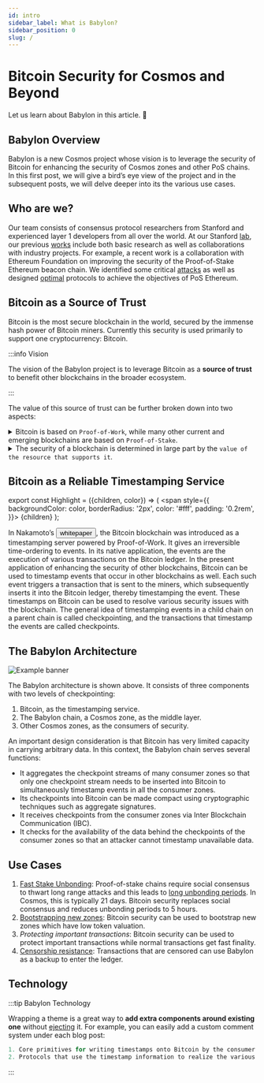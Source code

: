 ```yaml
---
id: intro
sidebar_label: What is Babylon?
sidebar_position: 0
slug: /
---
```


# Bitcoin Security for Cosmos and Beyond

Let us learn about Babylon in this article. 🚀

## Babylon Overview

Babylon is a new Cosmos project whose vision is to leverage the security of Bitcoin for enhancing the security of Cosmos zones and other PoS chains. In this first post, we will give a bird’s eye view of the project and in the subsequent posts, we will delve deeper into its the various use cases.

## Who are we?

Our team consists of consensus protocol researchers from Stanford and experienced layer 1 developers from all over the world. At our Stanford [lab](https://tselab.stanford.edu/), our previous [works](https://tselab.stanford.edu/research/blockchains-decentralized-systems/) include both basic research as well as collaborations with industry projects. For example, a recent work is a collaboration with Ethereum Foundation on improving the security of the Proof-of-Stake Ethereum beacon chain. We identified some critical [attacks](https://news.bitcoin.com/a-new-academic-paper-describes-3-attack-methods-against-an-ethereum-pos-chain/) as well as designed [optimal](https://arxiv.org/abs/2209.03255) protocols to achieve the objectives of PoS Ethereum.


## Bitcoin as a Source of Trust

Bitcoin is the most secure blockchain in the world, secured by the immense hash power of Bitcoin miners. Currently this security is used primarily to support one cryptocurrency: Bitcoin.

:::info Vision

The vision of the Babylon project is to leverage Bitcoin as a **source of trust** to benefit other blockchains in the broader ecosystem.

:::

The value of this source of trust can be further broken down into two aspects:
<details>
  <summary>Bitcoin is based on <code>Proof-of-Work</code>, while many other current and emerging blockchains are based on <code>Proof-of-Stake</code>.</summary>

**PoS** chains as Cosmos zones have certain security limitations compared to **PoW** chains. A properly designed architecture leveraging Bitcoin can potentially remove these limitations. In fact, **PoS** and **PoW** have complementary strengths, and a properly designed architecture can obtain the best of both worlds.

</details>

<details>
  <summary>The security of a blockchain is determined in large part by the <code>value of the resource that supports it</code>.</summary>

In a **PoW** chain, it is the cost of the hash power. In a **Cosmos zone**, it is the value of the cryptocurrency that is being staked. Viewed through this lens, there is a wide spectrum of blockchains at different security levels. Supported by the immense hash power of its miners, Bitcoin sits on one extreme of this spectrum. Smaller blockchains, such as Cosmos application-specific zones, sit near the other end of the spectrum. A properly designed architecture leveraging Bitcoin can enhance the security of these chains without compromising their autonomy.

</details>


## Bitcoin as a Reliable Timestamping Service

export const Highlight = ({children, color}) => (
  <span
    style={{
      backgroundColor: color,
      borderRadius: '2px',
      color: '#fff',
      padding: '0.2rem',
    }}>
    {children}
  </span>
);

In Nakamoto’s <button name="button" onclick="https://bitcoin.org/bitcoin.pdf">whitepaper</button>, the Bitcoin blockchain was introduced as a timestamping server powered by Proof-of-Work. It gives an irreversible time-ordering to events. In its native application, the events are the execution of various transactions on the Bitcoin ledger. In the present application of enhancing the security of other blockchains, Bitcoin can be used to timestamp events that occur in other blockchains as well. Each such event triggers a transaction that is sent to the miners, which subsequently inserts it into the Bitcoin ledger, thereby timestamping the event. These timestamps on Bitcoin can be used to resolve various security issues with the blockchain. The general idea of timestamping events in a child chain on a parent chain is called checkpointing, and the transactions that timestamp the events are called checkpoints.

## The Babylon Architecture
![Example banner](https://img1.wsimg.com/isteam/ip/6f380b15-78c1-4a0d-9bc4-3e2fa49378cf/architecture.webp/:/cr=t:0%25,l:0%25,w:100%25,h:100%25/rs=w:1280)

The Babylon architecture is shown above. It consists of three components with two levels of checkpointing:
1. Bitcoin, as the <Highlight color="blue">timestamping service</Highlight>.
2. The Babylon chain, a Cosmos zone, as the <Highlight color="blue">middle layer</Highlight>.
3. Other Cosmos zones, as the <Highlight color="blue">consumers of security</Highlight>.

An important design consideration is that Bitcoin has very limited capacity in carrying arbitrary data. In this context, the Babylon chain serves several functions:
- It aggregates the checkpoint streams of many consumer zones so that only one checkpoint stream needs to be inserted into Bitcoin to simultaneously timestamp events in all the consumer zones.
- Its checkpoints into Bitcoin can be made compact using cryptographic techniques such as aggregate signatures.
- It receives checkpoints from the consumer zones via Inter Blockchain Communication (IBC).
- It checks for the availability of the data behind the checkpoints of the consumer zones so that an attacker cannot timestamp unavailable data.

## Use Cases
1. [Fast Stake Unbonding](https://babylonchain.substack.com/p/babylon-for-fast-stake-unbonding): Proof-of-stake chains require social consensus to thwart long range attacks and this leads to [long unbonding periods](https://babylonchain.io/blogs/f/why-is-stake-unbonding-so-slow). In Cosmos, this is typically 21 days. Bitcoin security replaces social consensus and reduces unbonding periods to 5 hours.
2. [Bootstrapping new zones](https://babylonchain.substack.com/p/shared-security): Bitcoin security can be used to bootstrap new zones which have low token valuation.
3. _Protecting important transactions_: Bitcoin security can be used to protect important transactions while normal transactions get fast finality.
4. [Censorship resistance](https://babylonchain.io/blogs/f/censorship-resistance-via-babylon): Transactions that are censored can use Babylon as a backup to enter the ledger.

## Technology

:::tip Babylon Technology

Wrapping a theme is a great way to **add extra components around existing one** without [ejecting](#ejecting) it. For example, you can easily add a custom comment system under each blog post:

```js Technology
1. Core primitives for writing timestamps onto Bitcoin by the consumer zones and reading the timestamps on Bitcoin by the consumer zones.
2. Protocols that use the timestamp information to realize the various use cases. Both the core primitives and the protocols will be described in the following posts.

```

:::